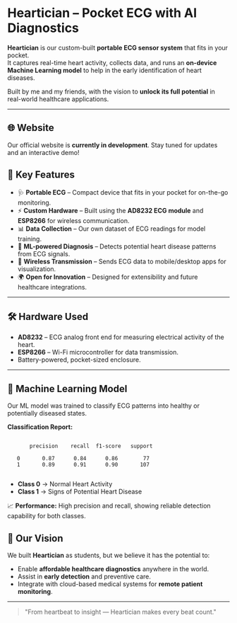 # Heartician – Pocket ECG with AI Diagnostics

**Heartician** is our custom-built **portable ECG sensor system** that fits in your pocket.  
It captures real-time heart activity, collects data, and runs an **on-device Machine Learning model** to help in the early identification of heart diseases.  

Built by me and my friends, with the vision to **unlock its full potential** in real-world healthcare applications.

---

## 🌐 Website
Our official website is **currently in development**. Stay tuned for updates and an interactive demo!

## 🔬 Key Features

- 🩺 **Portable ECG** – Compact device that fits in your pocket for on-the-go monitoring.
- ⚡ **Custom Hardware** – Built using the **AD8232 ECG module** and **ESP8266** for wireless communication.
- 📊 **Data Collection** – Our own dataset of ECG readings for model training.
- 🤖 **ML-powered Diagnosis** – Detects potential heart disease patterns from ECG signals.
- 📱 **Wireless Transmission** – Sends ECG data to mobile/desktop apps for visualization.
- 🌍 **Open for Innovation** – Designed for extensibility and future healthcare integrations.

---

## 🛠 Hardware Used

- **AD8232** – ECG analog front end for measuring electrical activity of the heart.
- **ESP8266** – Wi-Fi microcontroller for data transmission.
- Battery-powered, pocket-sized enclosure.

---

## 🧠 Machine Learning Model

Our ML model was trained to classify ECG patterns into healthy or potentially diseased states.

**Classification Report:**
```

```
           precision    recall  f1-score   support

       0       0.87      0.84      0.86        77
       1       0.89      0.91      0.90       107
```

```

- **Class 0** → Normal Heart Activity  
- **Class 1** → Signs of Potential Heart Disease  

📈 **Performance:** High precision and recall, showing reliable detection capability for both classes.
## 🌟 Our Vision

We built **Heartician** as students, but we believe it has the potential to:
- Enable **affordable healthcare diagnostics** anywhere in the world.
- Assist in **early detection** and preventive care.
- Integrate with cloud-based medical systems for **remote patient monitoring**.

---
> "From heartbeat to insight — Heartician makes every beat count."
```
